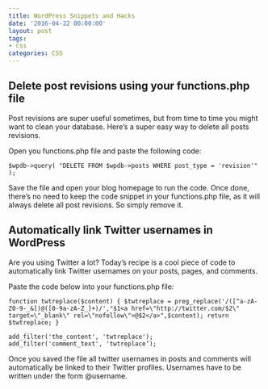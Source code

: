 ```yaml
---
title: WordPress Snippets and Hacks
date: '2016-04-22 00:00:00'
layout: post
tags:
- css
categories: CSS
---
```

## Delete post revisions using your functions.php file

Post revisions are super useful sometimes, but from time to time you might want to clean your database. Here’s a super easy way to delete all posts revisions.

Open you functions.php file and paste the following code:

    $wpdb->query( "DELETE FROM $wpdb->posts WHERE post_type = 'revision'" );

Save the file and open your blog homepage to run the code. Once done, there’s no need to keep the code snippet in your functions.php file, as it will always delete all post revisions. So simply remove it.

## Automatically link Twitter usernames in WordPress

Are you using Twitter a lot? Today’s recipe is a cool piece of code to automatically link Twitter usernames on your posts, pages, and comments.

Paste the code below into your functions.php file:

```
function twtreplace($content) { $twtreplace = preg_replace('/([^a-zA-Z0-9-_&])@([0-9a-zA-Z_]+)/',"$1<a href=\"http://twitter.com/$2\" target=\"_blank\" rel=\"nofollow\">@$2</a>",$content); return $twtreplace; }

add_filter('the_content', 'twtreplace'); 
add_filter('comment_text', 'twtreplace’);
```

Once you saved the file all twitter usernames in posts and comments will automatically be linked to their Twitter profiles. Usernames have to be written under the form @username.